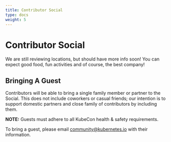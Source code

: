 ```yaml
---
title: Contributor Social
type: docs
weight: 5
---
```


# Contributor Social

We are still reviewing locations, but should have more info soon! You can expect good food, fun activities and of course, the best company!


## Bringing A Guest

Contributors will be able to bring a single family member or  partner to the
Social. This does not include coworkers or casual friends; our intention is
to support domestic partners and close family of contributors by including
them.

**NOTE:** Guests must adhere to all KubeCon health & safety requirements.

To bring a guest, please email community@kubernetes.io with their information.
